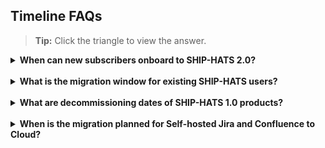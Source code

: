 ## Timeline FAQs

>**Tip:** Click the triangle to view the answer.

<details>
  <summary><b> When can new subscribers onboard to SHIP-HATS 2.0? </b></summary><br>

New subscribers can onboard SHIP-HATS 2.0 from November 2022. For more information, refer to the [Timelines](https://docs.developer.tech.gov.sg/docs/ship-hats-migration/ship-hats-migration-what-to-expect?id=timelines) documentation. If your project timelines require you to start earlier, please log a ticket at [go.gov.sg/she](http://go.gov.sg/she) with details of your project needs and teams. SHIP-HATS team will work with you to plan the way forward.

</details>
<br>

<details>
  <summary><b>  What is the migration window for existing SHIP-HATS users?</b></summary><br>

Existing subscribers can migrate to SHIP-HATS 2.0 from November 2022. The specific date of GA will be announced closer to the date. 

- Users with Fortify SCA & WebInspect must complete migration by 31 July 2023. If you are Fortify user and if this migration timelines does not work, please log a ticket at [go.gov.sg/she](http://go.gov.sg/she) with details of your project needs.
- Users without Fortify SCA & WebsInpect must complete migration within 1 year from the dates of SHIP-HATS 2.0 GA.
</details>
<br>

<details>
  <summary><b> What are decommissioning dates of SHIP-HATS 1.0 products? </b></summary><br>

Please refer to the [Key tool decommission dates](https://docs.developer.tech.gov.sg/docs/ship-hats-migration/ship-hats-migration-what-to-expect?id=key-tool-decommission-dates) documentation. 
</details>
<br>

<details>
  <summary><b> When is the migration planned for Self-hosted Jira and Confluence to Cloud? </b></summary><br>

We will provide more details by Q3 FY22.
</details>
<br>




<!--
<details>
  <summary><b>  Till when will we have access to SHIP-HATS 1.0?
</b></summary><br>
SHIP-HATS 1.0 will be available till 31 December 2023. 


</details>
<br>

<details>
  <summary><b>How much time do I have to migrate from 1.0 to 2.0?
  </b></summary><br>

We are opening SHIP-HATS 2.0 to all from November 2022 (we will share the specific date by October) and you will have to complete migration by 31 December 2023


</details>
<br>

<details>
  <summary><b> When do I need to complete onboarding to SEED/ Techpass?
 </b></summary><br>
We are sunsetting OpenVPN by 31st December 2022. From 1 January 2023, all users including SHIP-HATS 1.0 with GMD devices have to onboard on SEED and TechPass for logins


</details>
<br>

<details>
  <summary><b> What are the key timelines?
 </b></summary><br>

- November - SHIP-HATS 2.0 available for everyone 
- 31 December 2022 - Enable SEED/TechPass for GMD devices
- 31 December 2023 - Complete SHIP-HATS 2.0

</details>
<br>

<details>
  <summary><b>  When we will have the new subscription pricing?
</b></summary><br>
We are targeting to share the SHIP-HATS 2.0 subscription pricing by end of Q2 FY22. 


</details>
<br>

<details>
  <summary><b> Can I get early access to SHIP-HATS 2.0?
 </b></summary><br>


</details>
<br>

<details>
  <summary><b>  </b></summary><br>


</details>
<br>

<details>
  <summary><b>  </b></summary><br>


</details>
<br>

-->